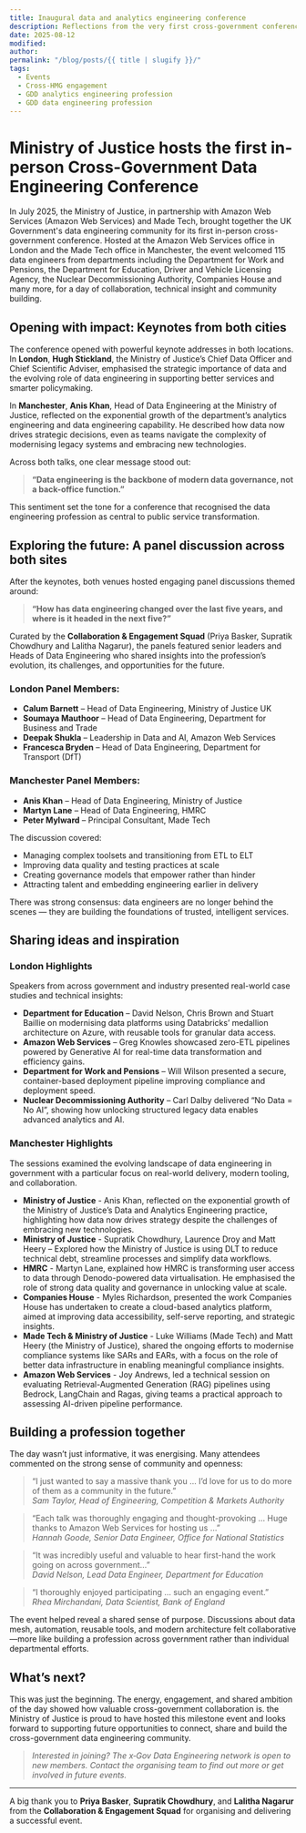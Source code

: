 ```yaml
---
title: Inaugural data and analytics engineering conference
description: Reflections from the very first cross-government conference for data and analytics engineering
date: 2025-08-12
modified: 
author: 
permalink: "/blog/posts/{{ title | slugify }}/"
tags:
  - Events
  - Cross-HMG engagement
  - GDD analytics engineering profession
  - GDD data engineering profession
---
```



# Ministry of Justice hosts the first in-person Cross-Government Data Engineering Conference

In July 2025, the Ministry of Justice, in partnership with Amazon Web Services (Amazon Web Services) and Made Tech, brought together the UK Government's data engineering community for its first in-person cross-government conference. Hosted at the Amazon Web Services office in London and the Made Tech office in Manchester, the event welcomed 115 data engineers from departments including the Department for Work and Pensions, the Department for Education, Driver and Vehicle Licensing Agency, the Nuclear Decommissioning Authority, Companies House and many more, for a day of collaboration, technical insight and community building.

## Opening with impact: Keynotes from both cities

The conference opened with powerful keynote addresses in both locations. In **London**, **Hugh Stickland**, the Ministry of Justice’s Chief Data Officer and Chief Scientific Adviser, emphasised the strategic importance of data and the evolving role of data engineering in supporting better services and smarter policymaking. 

In **Manchester**, **Anis Khan**, Head of Data Engineering at the Ministry of Justice, reflected on the exponential growth of the department’s analytics engineering and data engineering capability. He described how data now drives strategic decisions, even as teams navigate the complexity of modernising legacy systems and embracing new technologies.

Across both talks, one clear message stood out:

> **“Data engineering is the backbone of modern data governance, not a back-office function.”**

This sentiment set the tone for a conference that recognised the data engineering profession as central to public service transformation.

## Exploring the future: A panel discussion across both sites

After the keynotes, both venues hosted engaging panel discussions themed around:

> **“How has data engineering changed over the last five years, and where is it headed in the next five?”**

Curated by the **Collaboration & Engagement Squad** (Priya Basker, Supratik Chowdhury and Lalitha Nagarur), the panels featured senior leaders and Heads of Data Engineering who shared insights into the profession’s evolution, its challenges, and opportunities for the future.

### London Panel Members:
- **Calum Barnett** – Head of Data Engineering, Ministry of Justice UK  
- **Soumaya Mauthoor** – Head of Data Engineering, Department for Business and Trade  
- **Deepak Shukla** – Leadership in Data and AI, Amazon Web Services  
- **Francesca Bryden** – Head of Data Engineering, Department for Transport (DfT)

### Manchester Panel Members:
- **Anis Khan** – Head of Data Engineering, Ministry of Justice  
- **Martyn Lane** – Head of Data Engineering, HMRC  
- **Peter Mylward** – Principal Consultant, Made Tech

The discussion covered:
- Managing complex toolsets and transitioning from ETL to ELT
- Improving data quality and testing practices at scale
- Creating governance models that empower rather than hinder
- Attracting talent and embedding engineering earlier in delivery

There was strong consensus: data engineers are no longer behind the scenes — they are building the foundations of trusted, intelligent services.

## Sharing ideas and inspiration

### London Highlights
Speakers from across government and industry presented real-world case studies and technical insights:

- **Department for Education** – David Nelson, Chris Brown and Stuart Baillie on modernising data platforms using Databricks’ medallion architecture on Azure, with reusable tools for granular data access.  
- **Amazon Web Services** – Greg Knowles showcased zero-ETL pipelines powered by Generative AI for real-time data transformation and efficiency gains.  
- **Department for Work and Pensions** – Will Wilson presented a secure, container-based deployment pipeline improving compliance and deployment speed.  
- **Nuclear Decommissioning Authority** – Carl Dalby delivered “No Data = No AI”, showing how unlocking structured legacy data enables advanced analytics and AI.

### Manchester Highlights

The sessions examined the evolving landscape of data engineering in government with a particular focus on real-world delivery, modern tooling, and collaboration.

* **Ministry of Justice** - Anis Khan, reflected on the exponential growth of the Ministry of Justice’s Data and Analytics Engineering practice, highlighting how data now drives strategy despite the challenges of embracing new technologies.
* **Ministry of Justice** - Supratik Chowdhury, Laurence Droy and Matt Heery – Explored how the Ministry of Justice is using DLT to reduce technical debt, streamline processes and simplify data workflows.
* **HMRC** - Martyn Lane, explained how HMRC is transforming user access to data through Denodo-powered data virtualisation. He emphasised the role of strong data quality and governance in unlocking value at scale.
* **Companies House** - Myles Richardson, presented the work Companies House has undertaken to create a cloud-based analytics platform, aimed at improving data accessibility, self-serve reporting, and strategic insights.
* **Made Tech & Ministry of Justice** - Luke Williams (Made Tech) and Matt Heery (the Ministry of Justice), shared the ongoing efforts to modernise compliance systems like SARs and EARs, with a focus on the role of better data infrastructure in enabling meaningful compliance insights.
* **Amazon Web Services** - Joy Andrews, led a technical session on evaluating Retrieval-Augmented Generation (RAG) pipelines using Bedrock, LangChain and Ragas, giving teams a practical approach to assessing AI-driven pipeline performance.


## Building a profession together

The day wasn’t just informative, it was energising. Many attendees commented on the strong sense of community and openness:

> “I just wanted to say a massive thank you … I’d love for us to do more of them as a community in the future.”  
> *Sam Taylor, Head of Engineering, Competition & Markets Authority*

> “Each talk was thoroughly engaging and thought-provoking … Huge thanks to Amazon Web Services for hosting us …”  
> *Hannah Goode, Senior Data Engineer, Office for National Statistics*

> “It was incredibly useful and valuable to hear first-hand the work going on across government…”  
> *David Nelson, Lead Data Engineer, Department for Education*

> “I thoroughly enjoyed participating … such an engaging event.”  
> *Rhea Mirchandani, Data Scientist, Bank of England*

The event helped reveal a shared sense of purpose. Discussions about data mesh, automation, reusable tools, and modern architecture felt collaborative—more like building a profession across government rather than individual departmental efforts.

## What’s next?

This was just the beginning. The energy, engagement, and shared ambition of the day showed how valuable cross-government collaboration is. the Ministry of Justice is proud to have hosted this milestone event and looks forward to supporting future opportunities to connect, share and build the cross-government data engineering community.

> *Interested in joining? The x‑Gov Data Engineering network is open to new members. Contact the organising team to find out more or get involved in future events.*

---

A big thank you to **Priya Basker**, **Supratik Chowdhury**, and **Lalitha Nagarur** from the **Collaboration & Engagement Squad** for organising and delivering a successful event.

